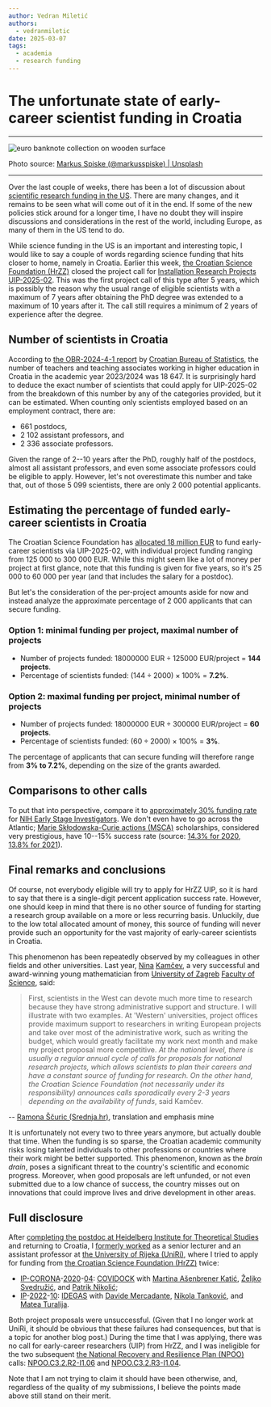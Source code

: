 ```yaml
---
author: Vedran Miletić
authors:
  - vedranmiletic
date: 2025-03-07
tags:
  - academia
  - research funding
---
```


# The unfortunate state of early-career scientist funding in Croatia

---

![euro banknote collection on wooden surface](https://unsplash.com/photos/ms6N-gBtbCQ/download?w=1920)

Photo source: [Markus Spiske (@markusspiske) | Unsplash](https://unsplash.com/photos/euro-banknote-collection-on-wooden-surface-ms6N-gBtbCQ)

---

Over the last couple of weeks, there has been a lot of discussion about [scientific research funding in the US](https://www.nature.com/articles/d41586-025-00608-z). There are many changes, and it remains to be seen what will come out of it in the end. If some of the new policies stick around for a longer time, I have no doubt they will inspire discussions and considerations in the rest of the world, including Europe, as many of them in the US tend to do.

While science funding in the US is an important and interesting topic, I would like to say a couple of words regarding science funding that hits closer to home, namely in Croatia. Earlier this week, [the Croatian Science Foundation (HrZZ)](https://hrzz.hr/o-zakladi/) closed the project call for [Installation Research Projects](https://hrzz.hr/programi/istrazivacki-programi/) [UIP-2025-02](https://hrzz.hr/zatvoreni-natjecaji-ip-uip-i-dok/). This was the first project call of this type after 5 years, which is possibly the reason why the usual range of eligible scientists with a maximum of 7 years after obtaining the PhD degree was extended to a maximum of 10 years after it. The call still requires a minimum of 2 years of experience after the degree.

<!-- more -->

## Number of scientists in Croatia

According to [the OBR-2024-4-1 report](https://podaci.dzs.hr/2024/hr/76967) by [Croatian Bureau of Statistics](https://dzs.gov.hr/), the number of teachers and teaching associates working in higher education in Croatia in the academic year 2023/2024 was 18 647. It is surprisingly hard to deduce the exact number of scientists that could apply for UIP-2025-02 from the breakdown of this number by any of the categories provided, but it can be estimated. When counting only scientists employed based on an employment contract, there are:

- 661 postdocs,
- 2 102 assistant professors, and
- 2 336 associate professors.

Given the range of 2--10 years after the PhD, roughly half of the postdocs, almost all assistant professors, and even some associate professors could be eligible to apply. However, let's not overestimate this number and take that, out of those 5 099 scientists, there are only 2 000 potential applicants.

## Estimating the percentage of funded early-career scientists in Croatia

The Croatian Science Foundation has [allocated 18 million EUR](https://hrzz.hr/otvoreni-natjecaji-ip-uip-i-dok/) to fund early-career scientists via UIP-2025-02, with individual project funding ranging from 125 000 to 300 000 EUR. While this might seem like a lot of money per project at first glance, note that this funding is given for five years, so it's 25 000 to 60 000 per year (and that includes the salary for a postdoc).

But let's the consideration of the per-project amounts aside for now and instead analyze the approximate percentage of 2 000 applicants that can secure funding.

### Option 1: minimal funding per project, maximal number of projects

- Number of projects funded: $18 000 000\text{ EUR} \div 125 000\text{ EUR/project}$ = **144 projects**.
- Percentage of scientists funded: $(144 \div 2 000) \times 100\%$ = **7.2%**.

### Option 2: maximal funding per project, minimal number of projects

- Number of projects funded: $18 000 000\text{ EUR} \div 300 000\text{ EUR/project}$ = **60 projects**.
- Percentage of scientists funded: $(60 \div 2 000) \times 100\%$ = **3%**.

The percentage of applicants that can secure funding will therefore range from **3% to 7.2%**, depending on the size of the grants awarded.

## Comparisons to other calls

To put that into perspective, compare it to [approximately 30% funding rate](https://nexus.od.nih.gov/all/2024/07/03/continued-support-for-early-stage-investigators-in-fy-2023/) for [NIH Early Stage Investigators](https://grants.nih.gov/policy-and-compliance/policy-topics/early-stage-investigators). We don't even have to go across the Atlantic; [Marie Skłodowska-Curie actions (MSCA)](https://marie-sklodowska-curie-actions.ec.europa.eu/actions/postdoctoral-fellowships) scholarships, considered very prestigious, have 10--15% success rate (source: [14.3% for 2020](https://ris.leeds.ac.uk/eu-funding/eu-funding-opportunities/horizon-europe/marie-curie-postdoctoral-fellowships-pf/), [13.8% for 2021](https://forschungsservice.univie.ac.at/foerdermoeglichkeiten/msca-pf/)).

## Final remarks and conclusions

Of course, not everybody eligible will try to apply for HrZZ UIP, so it is hard to say that there is a single-digit percent application success rate. However, one should keep in mind that there is no other source of funding for starting a research group available on a more or less recurring basis. Unluckily, due to the low total allocated amount of money, this source of funding will never provide such an opportunity for the vast majority of early-career scientists in Croatia.

This phenomenon has been repeatedly observed by my colleagues in other fields and other universities. Last year, [Nina](https://sites.google.com/monash.edu/nkamcev/home) [Kamčev](https://www.pmf.unizg.hr/math/nina.kamcev), a very successful and award-winning young mathematician from [University of Zagreb](https://www.unizg.hr/) [Faculty of Science](https://www.pmf.unizg.hr/), said:

> First, scientists in the West can devote much more time to research because they have strong administrative support and structure. I will illustrate with two examples. At 'Western' universities, project offices provide maximum support to researchers in writing European projects and take over most of the administrative work, such as writing the budget, which would greatly facilitate my work next month and make my project proposal more competitive. *At the national level, there is usually a regular annual cycle of calls for proposals for national research projects, which allows scientists to plan their careers and have a constant source of funding for research. On the other hand, the Croatian Science Foundation (not necessarily under its responsibility) announces calls sporadically every 2-3 years depending on the availability of funds*, said Kamčev.

-- [Ramona Ščuric (Srednja.hr)](https://www.srednja.hr/faks/nina-je-prva-zena-dobitnica-nagrade-za-matematiku-u-hrvatskoj-moramo-razbijati-stereotipe/), translation and emphasis mine

It is unfortunately not every two to three years anymore, but actually double that time. When the funding is so sparse, the Croatian academic community risks losing talented individuals to other professions or countries where their work might be better supported. This phenomenon, known as the *brain drain*, poses a significant threat to the country's scientific and economic progress. Moreover, when good proposals are left unfunded, or not even submitted due to a low chance of success, the country misses out on innovations that could improve lives and drive development in other areas.

## Full disclosure

After [completing the postdoc at Heidelberg Institute for Theoretical Studies](2023-07-28-alumni-meeting-2023-at-hits-and-the-reminiscence-of-the-postdoc-years.md) and returning to Croatia, I [formerly worked](../../people/principal-investigator.md) as a senior lecturer and an assistant professor at [the University of Rijeka (UniRi)](https://uniri.hr/), where I tried to apply for funding from [the Croatian Science Foundation (HrZZ)](https://hrzz.hr/) twice:

- [IP-CORONA](https://hrzz.hr/otvoren-natjecaj-upravljanje-zaraznim-bolestima-uzrokovanim-koronavirusima-te-drustvenim-i-obrazovnim-aspektima-pandemije-ip-corona-2020-04/)-[2020](https://hrzz.hr/zatvoren-natjecaj-ip-corona-2020-04/)-[04](https://hrzz.hr/rezultati-natjecaja-ip-corona-2020-04/): [COVIDOCK](../../projects/proposals/index.md#sars-cov-2-high-throughput-virtual-screening-campaign-and-target-protein-inhibitors-drug-design-covidock) with [Martina Ašenbrener Katić](https://portal.uniri.hr/Portfelj/987), [Željko Svedružić](https://svedruziclab.github.io/principal-investigator.html), and [Patrik Nikolić](https://nikoli.ch/);
- [IP](https://hrzz.hr/otvoren-natjecaj-ip-2022-10/)-[2022](https://hrzz.hr/zatvoreni-natjecaji-ip-2022-10-i-ipch-2022-10/)-[10](https://hrzz.hr/rezultati-natjecaja-ip-2022-10/): [IDEGAS](../../projects/proposals/index.md#intelligent-design-of-enzymes-using-gromacs-powered-automated-simulations-idegas) with [Davide Mercadante](https://lab.mercadante.net/), [Nikola Tanković](https://www.tankovic.me/), and [Matea Turalija](https://mateaturalija.github.io/).

Both project proposals were unsuccessful. (Given that I no longer work at UniRi, it should be obvious that these failures had consequences, but that is a topic for another blog post.) During the time that I was applying, there was no call for early-career researchers (UIP) from HrZZ, and I was ineligible for the two subsequent [the National Recovery and Resilience Plan (NPOO)](https://planoporavka.gov.hr/) calls: [NPOO.C3.2.R2-I1.06](https://fondovieu.gov.hr/pozivi/57) and [NPOO.C3.2.R3-I1.04](https://fondovieu.gov.hr/pozivi/73).

Note that I am not trying to claim it should have been otherwise, and, regardless of the quality of my submissions, I believe the points made above still stand on their merit.
